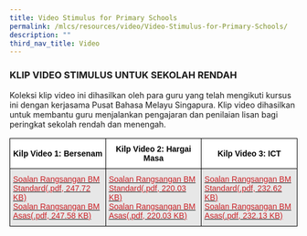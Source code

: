 ```yaml
---
title: Video Stimulus for Primary Schools
permalink: /mlcs/resources/video/Video-Stimulus-for-Primary-Schools/
description: ""
third_nav_title: Video
---
```

### KLIP VIDEO STIMULUS UNTUK SEKOLAH RENDAH

Koleksi klip video ini dihasilkan oleh para guru yang telah mengikuti kursus ini dengan kerjasama Pusat Bahasa Melayu Singapura. Klip video dihasilkan untuk membantu guru menjalankan pengajaran dan penilaian lisan bagi peringkat sekolah rendah dan menengah.

<style type="text/css">
.tg  {border-collapse:collapse;border-spacing:0;}
.tg td{border-color:black;border-style:solid;border-width:1px;font-family:Arial, sans-serif;font-size:14px;
  overflow:hidden;padding:10px 5px;word-break:normal;}
.tg th{border-color:black;border-style:solid;border-width:1px;font-family:Arial, sans-serif;font-size:14px;
  font-weight:normal;overflow:hidden;padding:10px 5px;word-break:normal;}
.tg .tg-dewj{background-color:#E7E7E7;color:#CA2126;text-align:left;text-decoration:underline;vertical-align:top}
.tg .tg-0djp{background-color:#FFF;color:#000000;font-weight:bold;text-align:center;vertical-align:middle}
</style>
<table class="tg">
<thead>
  <tr>
    <th class="tg-0djp"><span style="font-weight:600">Kilp Video 1: Bersenam</span></th>
    <th class="tg-0djp"><span style="font-weight:600">Kilp Video 2: Hargai Masa</span></th>
    <th class="tg-0djp"><span style="font-weight:600">Kilp Video 3: ICT</span></th>
  </tr>
</thead>
<tbody>
  <tr>
    <td class="tg-dewj"><a href="/files/bersenam-1.pdf"><span style="color:#CA2126;background-color:transparent">Soalan Rangsangan BM Standard(.pdf, 247.72 KB)</span></a><br><a href="/files/bersenam_2.pdf"><span style="color:#CA2126;background-color:transparent">Soalan Rangsangan BM Asas(.pdf, 247.58 KB)</span></a></td>
    <td class="tg-dewj"><a href="/files/hargai-masa2.pdf"><span style="color:#CA2126;background-color:transparent">Soalan Rangsangan BM Standard(.pdf, 220.03 KB)</span></a><br><a href="/files/hargai-masa2.pdf"><span style="color:#CA2126;background-color:transparent">Soalan Rangsangan BM Asas(.pdf, 220.03 KB)</span></a></td>
    <td class="tg-dewj"><a href="/files/ict1.pdf"><span style="color:#CA2126;background-color:transparent">Soalan Rangsangan BM Standard(.pdf, 232.62 KB)</span></a><br><a href="/files/ict2.pdf"><span style="color:#CA2126;background-color:transparent">Soalan Rangsangan BM Asas(.pdf, 232.13 KB)</span></a></td>
  </tr>
</tbody>
</table>